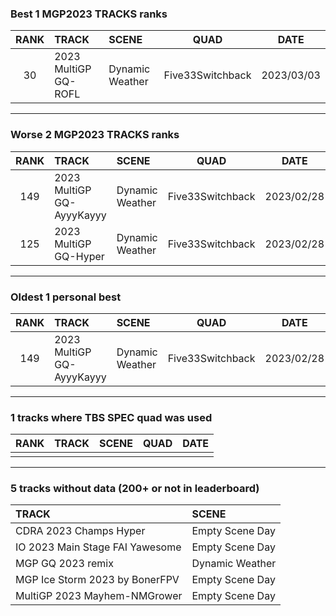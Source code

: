 ### Best 1 MGP2023 TRACKS ranks
|RANK|TRACK|SCENE|QUAD|DATE|
|:---:|:---|:---|:---:|:---:|
|30|2023 MultiGP GQ-ROFL|Dynamic Weather|Five33Switchback|2023/03/03|
---
### Worse 2 MGP2023 TRACKS ranks
|RANK|TRACK|SCENE|QUAD|DATE|
|:---:|:---|:---|:---:|:---:|
|149|2023 MultiGP GQ-AyyyKayyy|Dynamic Weather|Five33Switchback|2023/02/28|
|125|2023 MultiGP GQ-Hyper|Dynamic Weather|Five33Switchback|2023/02/28|
---
### Oldest 1 personal best
|RANK|TRACK|SCENE|QUAD|DATE|
|:---:|:---|:---|:---:|:---:|
|149|2023 MultiGP GQ-AyyyKayyy|Dynamic Weather|Five33Switchback|2023/02/28|
---
### 1 tracks where TBS SPEC quad was used
|RANK|TRACK|SCENE|QUAD|DATE|
|:---:|:---|:---|:---:|:---:|
||||||
---
### 5 tracks without data (200+ or not in leaderboard)
|TRACK|SCENE|
|:---|:---|
|CDRA 2023  Champs Hyper|Empty Scene Day|
|IO 2023 Main Stage FAI Yawesome|Empty Scene Day|
|MGP GQ 2023 remix|Dynamic Weather|
|MGP Ice Storm 2023 by BonerFPV|Empty Scene Day|
|MultiGP 2023 Mayhem-NMGrower|Empty Scene Day|
